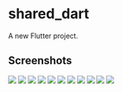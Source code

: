 # shared_dart

A new Flutter project.

## Screenshots

![](/doc/images/1/png)
![](/doc/images/2/png)
![](/doc/images/3/png)
![](/doc/images/4/png)
![](/doc/images/5/png)
![](/doc/images/6/png)
![](/doc/images/7/png)
![](/doc/images/8/png)
![](/doc/images/9/png)
![](/doc/images/10/png)
![](/doc/images/11/png)
